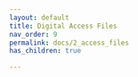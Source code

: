 ```yaml
---
layout: default
title: Digital Access Files
nav_order: 9
permalink: docs/2_access_files
has_children: true

---
```


